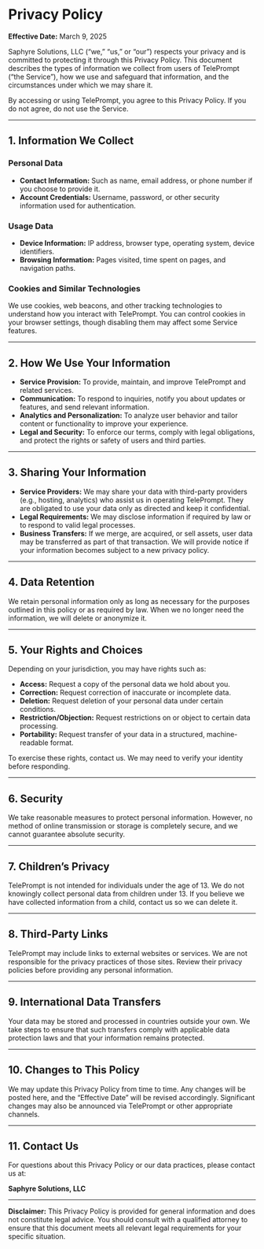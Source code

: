 # Privacy Policy
**Effective Date:** March 9, 2025

Saphyre Solutions, LLC (“we,” “us,” or “our”) respects your privacy and is committed to protecting it through this Privacy Policy. This document describes the types of information we collect from users of TelePrompt (“the Service”), how we use and safeguard that information, and the circumstances under which we may share it.

By accessing or using TelePrompt, you agree to this Privacy Policy. If you do not agree, do not use the Service.

---

## 1. Information We Collect

### Personal Data
- **Contact Information:** Such as name, email address, or phone number if you choose to provide it.  
- **Account Credentials:** Username, password, or other security information used for authentication.

### Usage Data
- **Device Information:** IP address, browser type, operating system, device identifiers.  
- **Browsing Information:** Pages visited, time spent on pages, and navigation paths.

### Cookies and Similar Technologies
We use cookies, web beacons, and other tracking technologies to understand how you interact with TelePrompt. You can control cookies in your browser settings, though disabling them may affect some Service features.

---

## 2. How We Use Your Information

- **Service Provision:** To provide, maintain, and improve TelePrompt and related services.  
- **Communication:** To respond to inquiries, notify you about updates or features, and send relevant information.  
- **Analytics and Personalization:** To analyze user behavior and tailor content or functionality to improve your experience.  
- **Legal and Security:** To enforce our terms, comply with legal obligations, and protect the rights or safety of users and third parties.

---

## 3. Sharing Your Information

- **Service Providers:** We may share your data with third-party providers (e.g., hosting, analytics) who assist us in operating TelePrompt. They are obligated to use your data only as directed and keep it confidential.  
- **Legal Requirements:** We may disclose information if required by law or to respond to valid legal processes.  
- **Business Transfers:** If we merge, are acquired, or sell assets, user data may be transferred as part of that transaction. We will provide notice if your information becomes subject to a new privacy policy.

---

## 4. Data Retention

We retain personal information only as long as necessary for the purposes outlined in this policy or as required by law. When we no longer need the information, we will delete or anonymize it.

---

## 5. Your Rights and Choices

Depending on your jurisdiction, you may have rights such as:

- **Access:** Request a copy of the personal data we hold about you.  
- **Correction:** Request correction of inaccurate or incomplete data.  
- **Deletion:** Request deletion of your personal data under certain conditions.  
- **Restriction/Objection:** Request restrictions on or object to certain data processing.  
- **Portability:** Request transfer of your data in a structured, machine-readable format.

To exercise these rights, contact us. We may need to verify your identity before responding.

---

## 6. Security

We take reasonable measures to protect personal information. However, no method of online transmission or storage is completely secure, and we cannot guarantee absolute security.

---

## 7. Children’s Privacy

TelePrompt is not intended for individuals under the age of 13. We do not knowingly collect personal data from children under 13. If you believe we have collected information from a child, contact us so we can delete it.

---

## 8. Third-Party Links

TelePrompt may include links to external websites or services. We are not responsible for the privacy practices of those sites. Review their privacy policies before providing any personal information.

---

## 9. International Data Transfers

Your data may be stored and processed in countries outside your own. We take steps to ensure that such transfers comply with applicable data protection laws and that your information remains protected.

---

## 10. Changes to This Policy

We may update this Privacy Policy from time to time. Any changes will be posted here, and the “Effective Date” will be revised accordingly. Significant changes may also be announced via TelePrompt or other appropriate channels.

---

## 11. Contact Us

For questions about this Privacy Policy or our data practices, please contact us at:

**Saphyre Solutions, LLC**

---

**Disclaimer:** This Privacy Policy is provided for general information and does not constitute legal advice. You should consult with a qualified attorney to ensure that this document meets all relevant legal requirements for your specific situation.
